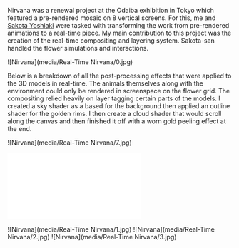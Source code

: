Nirvana was a renewal project at the Odaiba exhibition in Tokyo which featured a pre-rendered mosaic on 8 vertical screens. For this, me and <a href="https://twitter.com/sakope">Sakota Yoshiaki</a> were tasked with transforming the work from pre-rendered animations to a real-time piece. My main contribution to this project was the creation of the real-time compositing and layering system. Sakota-san handled the flower simulations and interactions.

![Nirvana](media/Real-Time Nirvana/0.jpg)

Below is a breakdown of all the post-processing effects that were applied to the 3D models in real-time. The animals themselves along with the environment could only be rendered in screenspace on the flower grid. The compositing relied heavily on layer tagging certain parts of the models. I created a sky shader as a based for the background then applied an outline shader for the golden rims. I then create a cloud shader that would scroll along the canvas and then finished it off with a worn gold peeling effect at the end. 

![Nirvana](media/Real-Time Nirvana/7.jpg)

<div class="videoWrapper">
<iframe src="media/Real-Time Nirvana/p1.mp4" frameborder="0" allowfullscreen></iframe>
</div>

![Nirvana](media/Real-Time Nirvana/1.jpg)
![Nirvana](media/Real-Time Nirvana/2.jpg)
![Nirvana](media/Real-Time Nirvana/3.jpg)
<!-- ![Nirvana](media/Real-Time Nirvana/4.jpg) -->
<!-- ![Nirvana](media/Real-Time Nirvana/5.jpg) -->
<!-- ![Nirvana](media/Real-Time Nirvana/6.jpg) -->
